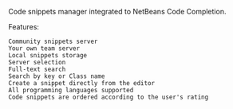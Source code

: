 Code snippets manager integrated to NetBeans Code Completion.</br>

Features:

    Community snippets server
    Your own team server
    Local snippets storage
    Server selection
    Full-text search
    Search by key or Class name
    Create a snippet directly from the editor
    All programming languages supported
    Code snippets are ordered according to the user's rating
